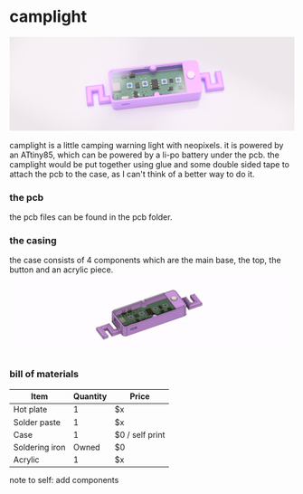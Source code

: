 # camplight

![camplight](camplight-pic.png)

camplight is a little camping warning light with neopixels. it is powered by an ATtiny85, which can be powered by a li-po battery under the pcb. the camplight would be put together using glue and some double sided tape to attach the pcb to the case, as I can't think of a better way to do it.

### the pcb
the pcb files can be found in the pcb folder.

### the casing
the case consists of 4 components which are the main base, the top, the button and an acrylic piece.

![assemble](camplight.gif)

### bill of materials

| Item | Quantity | Price |
| ---- | -------- | ----- |
| Hot plate | 1 | $x |
| Solder paste | 1 | $x |
| Case | 1 | $0 / self print |
| Soldering iron | Owned | $0 |
| Acrylic | 1 | $x |

note to self: add components
